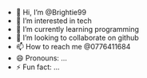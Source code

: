 - 👋 Hi, I’m @Brightie99
- 👀 I’m interested in tech
- 🌱 I’m currently learning programming
- 💞️ I’m looking to collaborate on github
- 📫 How to reach me @0776411684
- 😄 Pronouns: ...
- ⚡ Fun fact: ...

<!---
Brightie99/Brightie99 is a ✨ special ✨ repository because its `README.md` (this file) appears on your GitHub profile.
You can click the Preview link to take a look at your changes.
--->
